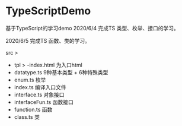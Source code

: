 # TypeScriptDemo
基于TypeScript的学习demo
2020/6/4 完成TS 类型、枚举、接口的学习。

2020/6/5 完成TS 函数、类的学习。

src >
   - tpl > 
        	-index.html 为入口html
   - datatype.ts    9种基本类型 + 6种特殊类型
   - enum.ts         枚举
   - index.ts          编译入口文件
   - interface.ts    对象接口
   - interfaceFun.ts 函数接口
   - function.ts     函数
   - class.ts           类

